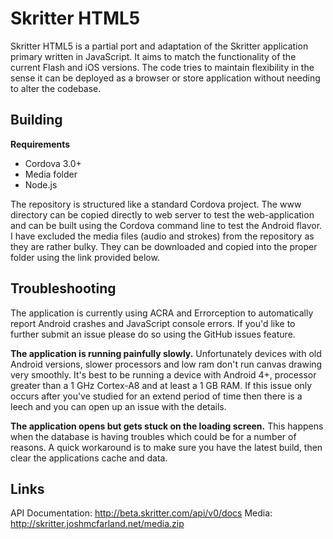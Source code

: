 # Skritter HTML5

Skritter HTML5 is a partial port and adaptation of the Skritter application primary written in JavaScript. It aims to match the functionality of the current Flash and iOS versions. The code tries to maintain flexibility in the sense it can be deployed as a browser or store application without needing to alter the codebase.

## Building

**Requirements**
- Cordova 3.0+
- Media folder
- Node.js

The repository is structured like a standard Cordova project. The www directory can be copied directly to web server to test the web-application and can be built using the Cordova command line to test the Android flavor. I have excluded the media files (audio and strokes) from the repository as they are rather bulky. They can be downloaded and copied into the proper folder using the link provided below.

## Troubleshooting

The application is currently using ACRA and Errorception to automatically report Android crashes and JavaScript console errors. If you'd like to further submit an issue please do so using the GitHub issues feature.

**The application is running painfully slowly.** Unfortunately devices with old Android versions, slower processors and low ram don't run canvas drawing very smoothly. It's best to be running a device with Android 4+, processor greater than a 1 GHz Cortex-A8 and at least a 1 GB RAM. If this issue only occurs after you've studied for an extend period of time then there is a leech and you can open up an issue with the details.

**The application opens but gets stuck on the loading screen.** This happens when the database is having troubles which could be for a number of reasons. A quick workaround is to make sure you have the latest build, then clear the applications cache and data.

## Links

API Documentation: http://beta.skritter.com/api/v0/docs
Media: http://skritter.joshmcfarland.net/media.zip